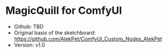# MagicQuill for ComfyUI
 * Github: TBD
 * Original basis of the sketchboard: https://github.com/AlekPet/ComfyUI_Custom_Nodes_AlekPet
 * Version: v1.0